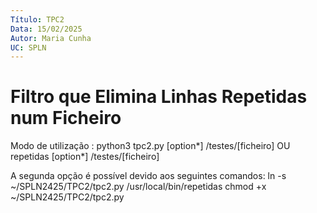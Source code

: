 ```yaml
---
Título: TPC2
Data: 15/02/2025
Autor: Maria Cunha
UC: SPLN
---
```

# Filtro que Elimina Linhas Repetidas num Ficheiro

Modo de utilização : python3 tpc2.py [option*] /testes/[ficheiro]
                OU   repetidas [option*] /testes/[ficheiro]

A segunda opção é possível devido aos seguintes comandos:
ln -s ~/SPLN2425/TPC2/tpc2.py /usr/local/bin/repetidas
chmod +x ~/SPLN2425/TPC2/tpc2.py

